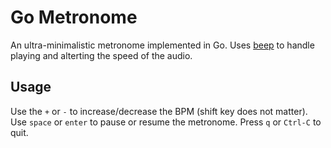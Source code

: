 # Go Metronome 
An ultra-minimalistic metronome implemented in Go. Uses [beep](https://github.com/gopxl/beep) to handle playing and alterting the speed of the audio. 

## Usage 
Use the `+` or `-` to increase/decrease the BPM (shift key does not matter). Use `space` or `enter` to pause or resume the metronome. Press `q` or `Ctrl-C` to quit. 

